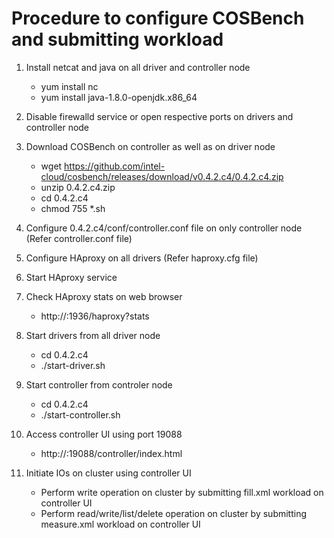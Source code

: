 # Procedure to configure COSBench and submitting workload

1. Install netcat and java on all driver and controller node
    - yum install nc
    - yum install java-1.8.0-openjdk.x86_64

2. Disable firewalld service or open respective ports on drivers and controller node
3. Download COSBench on controller as well as on driver node
    - wget https://github.com/intel-cloud/cosbench/releases/download/v0.4.2.c4/0.4.2.c4.zip
    - unzip 0.4.2.c4.zip
    - cd 0.4.2.c4
    - chmod 755 *.sh

4. Configure 0.4.2.c4/conf/controller.conf file on only controller node (Refer controller.conf file)
5. Configure HAproxy on all drivers (Refer haproxy.cfg file)
6. Start HAproxy service
7. Check HAproxy stats on web browser
    - http://<Driver Hostname>:1936/haproxy?stats

8. Start drivers from all driver node
    - cd 0.4.2.c4
    - ./start-driver.sh

9. Start controller from controler node
    - cd 0.4.2.c4
    - ./start-controller.sh

10. Access controller UI using port 19088
    - http://<Controller Hostname>:19088/controller/index.html

11. Initiate IOs on cluster using controller UI
    - Perform write operation on cluster by submitting fill.xml workload on controller UI
    - Perform read/write/list/delete operation on cluster by submitting measure.xml workload on controller UI
